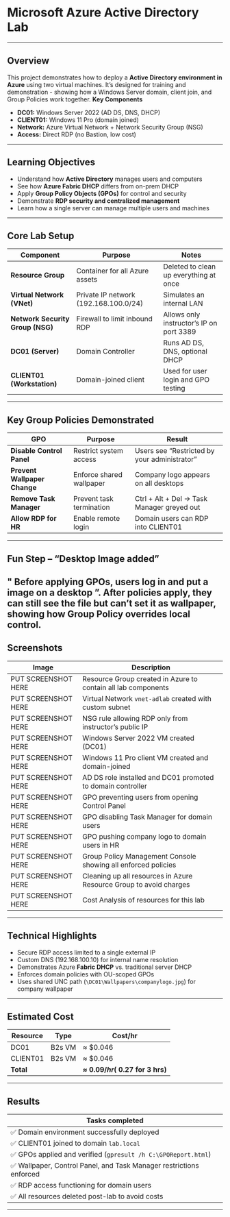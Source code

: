 # Microsoft Azure Active Directory Lab
---
## Overview
This project demonstrates how to deploy a **Active Directory environment in Azure** using two virtual machines.
It’s designed for training and demonstration - showing how a Windows Server domain, client join, and Group Policies work together.
**Key Components**
- **DC01:** Windows Server 2022 (AD DS, DNS, DHCP)
- **CLIENT01:** Windows 11 Pro (domain joined)
- **Network:** Azure Virtual Network + Network Security Group (NSG)
- **Access:** Direct RDP (no Bastion, low cost)
---
## Learning Objectives
- Understand how **Active Directory** manages users and computers
- See how **Azure Fabric DHCP** differs from on-prem DHCP
- Apply **Group Policy Objects (GPOs)** for control and security
- Demonstrate **RDP security and centralized management**
- Learn how a single server can manage multiple users and machines
---
## Core Lab Setup
| Component | Purpose | Notes |
|------------|----------|-------|
| **Resource Group** | Container for all Azure assets | Deleted to clean up everything at once |
| **Virtual Network (VNet)** | Private IP network (192.168.100.0/24) | Simulates an internal LAN |
| **Network Security Group (NSG)** | Firewall to limit inbound RDP | Allows only instructor’s IP on port 3389 |
| **DC01 (Server)** | Domain Controller | Runs AD DS, DNS, optional DHCP |
| **CLIENT01 (Workstation)** | Domain-joined client | Used for user login and GPO testing |
---
## Key Group Policies Demonstrated
| GPO | Purpose | Result |
|-----|----------|--------|
| **Disable Control Panel** | Restrict system access | Users see “Restricted by your administrator” |
| **Prevent Wallpaper Change** | Enforce shared wallpaper | Company logo appears on all desktops |
| **Remove Task Manager** | Prevent task termination | Ctrl + Alt + Del -> Task Manager greyed out |
| **Allow RDP for HR** | Enable remote login | Domain users can RDP into CLIENT01 |
---
## Fun Step – “Desktop Image added”
**" Before applying GPOs, users log in and put a image on a desktop ”**.
After policies apply, they can still see the file but **can’t set it as wallpaper**, showing how Group Policy overrides local control.
---
## Screenshots
| Image | Description |
|--------|-------------|
| PUT SCREENSHOT HERE| Resource Group created in Azure to contain all lab components |
| PUT SCREENSHOT HERE| Virtual Network `vnet-adlab` created with custom subnet |
| PUT SCREENSHOT HERE| NSG rule allowing RDP only from instructor’s public IP |
| PUT SCREENSHOT HERE| Windows Server 2022 VM created (DC01) |
| PUT SCREENSHOT HERE| Windows 11 Pro client VM created and domain-joined |
| PUT SCREENSHOT HERE| AD DS role installed and DC01 promoted to domain controller |
| PUT SCREENSHOT HERE| GPO preventing users from opening Control Panel |
| PUT SCREENSHOT HERE| GPO disabling Task Manager for domain users |
| PUT SCREENSHOT HERE| GPO pushing company logo to domain users in HR |
| PUT SCREENSHOT HERE| Group Policy Management Console showing all enforced policies |
| PUT SCREENSHOT HERE| Cleaning up all resources in Azure Resource Group to avoid charges |
| PUT SCREENSHOT HERE| Cost Analysis of resources for this lab |
---
## Technical Highlights
- Secure RDP access limited to a single external IP
- Custom DNS (192.168.100.10) for internal name resolution
- Demonstrates Azure **Fabric DHCP** vs. traditional server DHCP
- Enforces domain policies with OU-scoped GPOs
- Uses shared UNC path (`\DC01\Wallpapers\companylogo.jpg`) for company wallpaper
---
## Estimated Cost
| Resource | Type | Cost/hr |
|-----------|------|---------|
| DC01 | B2s VM | ≈ $0.046 |
| CLIENT01 | B2s VM | ≈ $0.046 |
| **Total** | | **≈ $0.09/hr (~$0.27 for 3 hrs)** |
---
## Results
|Tasks completed|
|--------|
|✅ Domain environment successfully deployed|
|✅ CLIENT01 joined to domain `lab.local`|
|✅ GPOs applied and verified (`gpresult /h C:\GPOReport.html`)|
|✅ Wallpaper, Control Panel, and Task Manager restrictions enforced|
|✅ RDP access functioning for domain users|
|✅ All resources deleted post-lab to avoid costs|
---
